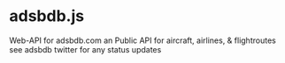 # adsbdb.js
Web-API for adsbdb.com an Public API for aircraft, airlines, &amp; flightroutes see adsbdb twitter for any status updates 
